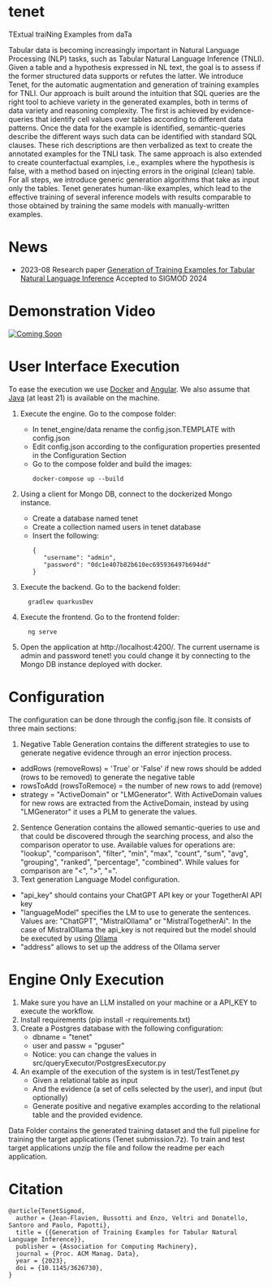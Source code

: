 # tenet
TExtual traiNing Examples from daTa

Tabular data is becoming increasingly important in Natural Language Processing (NLP) tasks, such as Tabular Natural Language Inference (TNLI). Given a table and a hypothesis expressed in NL text, the goal is to assess if the former structured data supports or refutes the latter. We introduce Tenet, for the automatic augmentation and generation of training examples for TNLI. Our approach is built around the intuition that SQL queries are the right tool to achieve variety in the generated examples, both in terms of data variety and reasoning complexity. The first is achieved by evidence-queries that identify cell values over tables according to different data patterns. Once the data for the example is identified, semantic-queries describe the different ways such data can be identified with standard SQL clauses. These rich descriptions are then verbalized as text to create the annotated examples for the TNLI task. The same approach is also extended to create counterfactual examples, i.e., examples where the hypothesis is false, with a method based on injecting errors in the original (clean) table. For all steps, we introduce generic generation algorithms that take as input only the tables. 
Tenet generates human-like examples, which lead to the effective training of several inference models with results comparable to those obtained by training the same models with manually-written examples.

# News
- 2023-08 Research paper [Generation of Training Examples for Tabular Natural Language Inference](https://github.com/dbunibas/tenet/blob/main/TENET_CR_SIGMOD_2024.pdf) Accepted to SIGMOD 2024

# Demonstration Video
[![Coming Soon](https://img.youtube.com/vi/TtqKymy18-o/maxresdefault.jpg)](https://youtu.be/TtqKymy18-o)

# User Interface Execution
To ease the execution we use [Docker](https://www.docker.com/get-started/) and [Angular](https://angular.io/). We also assume that [Java](https://www.oracle.com/java/technologies/downloads/) (at least 21) is available on the machine.

1. Execute the engine. Go to the compose folder:
   - In tenet_engine/data rename the config.json.TEMPLATE with config.json
   - Edit config.json according to the configuration properties presented in the Configuration Section
   - Go to the compose folder and build the images:
     ```shell
     docker-compose up --build
     ```
2. Using a client for Mongo DB, connect to the dockerized Mongo instance.
   - Create a database named tenet
   - Create a collection named users in tenet database
   - Insert the following:
      ```
     {
         "username": "admin",
         "password": "0dc1e407b82b610ec695936497b694dd"
      }
     ```
      
2. Execute the backend. Go to the backend folder:
   ```shell
     gradlew quarkusDev
     ```
3. Execute the frontend. Go to the frontend folder:
   ```shell
     ng serve
     ```
4. Open the application at http://localhost:4200/. The current username is admin and password tenet! you could change it by connecting to the Mongo DB instance deployed with docker.

# Configuration
The configuration can be done through the config.json file. It consists of three main sections:
1. Negative Table Generation contains the different strategies to use to generate negative evidence through an error injection process.
  - addRows (removeRows) = 'True' or 'False' if new rows should be added (rows to be removed) to generate the negative table
  - rowsToAdd (rowsToRemoce) = the number of new rows to add (remove)
  - strategy = "ActiveDomain" or "LMGenerator". With ActiveDomain values for new rows are extracted from the ActiveDomain, instead by using "LMGenerator" it uses a PLM to generate the values.
2. Sentence Generation contains the allowed semantic-queries to use and that could be discovered through the searching process, and also the comparison operator to use. Available values for operations are: "lookup", "comparison", "filter", "min", "max", "count", "sum", "avg", "grouping", "ranked", "percentage", "combined". While values for comparison are "<", ">", "=".
3. Text generation Language Model configuration.
  - "api_key" should contains your ChatGPT API key or your TogetherAI API key
  - "languageModel" specifies the LM to use to generate the sentences. Values are: "ChatGPT", "MistralOllama" or "MistralTogetherAi". In the case of MistralOllama the api_key is not required but the model should be executed by using [Ollama](https://ollama.com/)
  - "address" allows to set up the address of the Ollama server


# Engine Only Execution

1. Make sure you have an LLM installed on your machine or a API_KEY to execute the workflow.
2. Install requirements (pip install -r requirements.txt)
3. Create a Postgres database with the following configuration:
   - dbname = "tenet"
   - user and passw = "pguser"
   - Notice: you can change the values in src/queryExecutor/PostgresExecutor.py
4. An example of the execution of the system is in test/TestTenet.py
   - Given a relational table as input
   - And the evidence (a set of cells selected by the user), and input (but optionally)
   - Generate positive and negative examples according to the relational table and the provided evidence.

Data Folder contains the generated training dataset and the full pipeline for training the target applications (Tenet submission.7z).
To train and test target applications unzip the file and follow the readme per each application.


# Citation
```
@article{TenetSigmod,
  author = {Jean-Flavien, Bussotti and Enzo, Veltri and Donatello, Santoro and Paolo, Papotti},
  title = {{Generation of Training Examples for Tabular Natural Language Inference}},
  publisher = {Association for Computing Machinery},
  journal = {Proc. ACM Manag. Data},
  year = {2023},
  doi = {10.1145/3626730},
}
```


